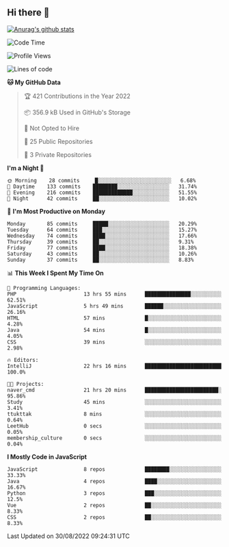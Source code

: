 ## Hi there 👋

[![Anurag's github stats](https://github-readme-stats.vercel.app/api?username=Songwonseok)](https://github.com/anuraghazra/github-readme-stats)



<!--START_SECTION:waka-->
![Code Time](http://img.shields.io/badge/Code%20Time-1%2C737%20hrs%208%20mins-blue)

![Profile Views](http://img.shields.io/badge/Profile%20Views-0-blue)

![Lines of code](https://img.shields.io/badge/From%20Hello%20World%20I%27ve%20Written-3%20Million%20lines%20of%20code-blue)

**🐱 My GitHub Data** 

> 🏆 421 Contributions in the Year 2022
 > 
> 📦 356.9 kB Used in GitHub's Storage 
 > 
> 🚫 Not Opted to Hire
 > 
> 📜 25 Public Repositories 
 > 
> 🔑 3 Private Repositories  
 > 
**I'm a Night 🦉** 

```text
🌞 Morning    28 commits     █░░░░░░░░░░░░░░░░░░░░░░░░   6.68% 
🌆 Daytime    133 commits    ████████░░░░░░░░░░░░░░░░░   31.74% 
🌃 Evening    216 commits    █████████████░░░░░░░░░░░░   51.55% 
🌙 Night      42 commits     ██░░░░░░░░░░░░░░░░░░░░░░░   10.02%

```
📅 **I'm Most Productive on Monday** 

```text
Monday       85 commits     █████░░░░░░░░░░░░░░░░░░░░   20.29% 
Tuesday      64 commits     ███░░░░░░░░░░░░░░░░░░░░░░   15.27% 
Wednesday    74 commits     ████░░░░░░░░░░░░░░░░░░░░░   17.66% 
Thursday     39 commits     ██░░░░░░░░░░░░░░░░░░░░░░░   9.31% 
Friday       77 commits     ████░░░░░░░░░░░░░░░░░░░░░   18.38% 
Saturday     43 commits     ██░░░░░░░░░░░░░░░░░░░░░░░   10.26% 
Sunday       37 commits     ██░░░░░░░░░░░░░░░░░░░░░░░   8.83%

```


📊 **This Week I Spent My Time On** 

```text
💬 Programming Languages: 
PHP                      13 hrs 55 mins      ███████████████░░░░░░░░░░   62.51% 
JavaScript               5 hrs 49 mins       ██████░░░░░░░░░░░░░░░░░░░   26.16% 
HTML                     57 mins             █░░░░░░░░░░░░░░░░░░░░░░░░   4.28% 
Java                     54 mins             █░░░░░░░░░░░░░░░░░░░░░░░░   4.05% 
CSS                      39 mins             ░░░░░░░░░░░░░░░░░░░░░░░░░   2.98%

🔥 Editors: 
IntelliJ                 22 hrs 16 mins      █████████████████████████   100.0%

🐱‍💻 Projects: 
naver_cmd                21 hrs 20 mins      ████████████████████████░   95.86% 
Study                    45 mins             ░░░░░░░░░░░░░░░░░░░░░░░░░   3.41% 
ttukttak                 8 mins              ░░░░░░░░░░░░░░░░░░░░░░░░░   0.64% 
LeetHub                  0 secs              ░░░░░░░░░░░░░░░░░░░░░░░░░   0.05% 
membership_culture       0 secs              ░░░░░░░░░░░░░░░░░░░░░░░░░   0.04%

```

**I Mostly Code in JavaScript** 

```text
JavaScript               8 repos             ████████░░░░░░░░░░░░░░░░░   33.33% 
Java                     4 repos             ████░░░░░░░░░░░░░░░░░░░░░   16.67% 
Python                   3 repos             ███░░░░░░░░░░░░░░░░░░░░░░   12.5% 
Vue                      2 repos             ██░░░░░░░░░░░░░░░░░░░░░░░   8.33% 
CSS                      2 repos             ██░░░░░░░░░░░░░░░░░░░░░░░   8.33%

```



 Last Updated on 30/08/2022 09:24:31 UTC
<!--END_SECTION:waka-->
